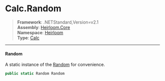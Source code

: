 # Calc.Random

> **Framework**: .NETStandard,Version=v2.1  
> **Assembly**: [Heirloom.Core][0]  
> **Namespace**: [Heirloom][0]  
> **Type**: [Calc][1]

--------------------------------------------------------------------------------

#### Random

A static instance of the [Random][2] for convenience.

```cs
public static Random Random
```

[0]: ../Heirloom.Core.md
[1]: Heirloom.Calc.md
[2]: Heirloom.Calc.Random.md
